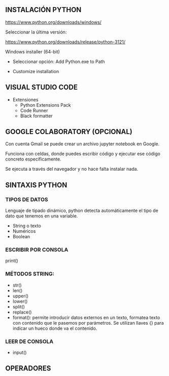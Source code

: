 
## INSTALACIÓN PYTHON

https://www.python.org/downloads/windows/

Seleccionar la última versión:

https://www.python.org/downloads/release/python-3121/

Windows installer (64-bit)

* Seleccionar opción: Add Python.exe to Path

* Customize installation

## VISUAL STUDIO CODE

* Extensiones
    * Python Extensions Pack
    * Code Runner
    * Black formatter


## GOOGLE COLABORATORY (OPCIONAL)

Con cuenta Gmail se puede crear un archivo jupyter notebook en Google.

Funciona con celdas, donde puedes escribir código y ejecutar ese código concreto específicamente.

Se ejecuta a través del navegador y no hace falta instalar nada.

## SINTAXIS PYTHON

### TIPOS DE DATOS

Lenguaje de tipado dinámico, python detecta automáticamente el tipo de dato que tenemos en una variable.

* String o texto
* Numéricos
* Boolean

### ESCRIBIR POR CONSOLA

print()

### MÉTODOS STRING:

* str()
* len()
* upper()
* lower()
* split()
* replace()
* format(): permite introducir datos externos en un texto, formatea texto con contenido que le pasemos por parámetros. Se utilizan llaves {} para indicar un hueco donde va el contenido.

### LEER DE CONSOLA

* input()

## OPERADORES



